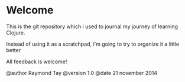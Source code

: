 # Welcome

This is the git repository which i used to journal
my journey of learning Clojure.

Instead of using it as a scratchpad, i'm going to 
try to organize it a little better

All feedback is welcome!

@author Raymond Tay
@version 1.0
@date 21 november 2014

